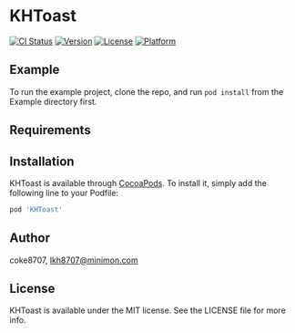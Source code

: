 # KHToast

[![CI Status](https://img.shields.io/travis/coke8707/KHToast.svg?style=flat)](https://travis-ci.org/coke8707/KHToast)
[![Version](https://img.shields.io/cocoapods/v/KHToast.svg?style=flat)](https://cocoapods.org/pods/KHToast)
[![License](https://img.shields.io/cocoapods/l/KHToast.svg?style=flat)](https://cocoapods.org/pods/KHToast)
[![Platform](https://img.shields.io/cocoapods/p/KHToast.svg?style=flat)](https://cocoapods.org/pods/KHToast)

## Example

To run the example project, clone the repo, and run `pod install` from the Example directory first.

## Requirements

## Installation

KHToast is available through [CocoaPods](https://cocoapods.org). To install
it, simply add the following line to your Podfile:

```ruby
pod 'KHToast'
```

## Author

coke8707, lkh8707@minimon.com

## License

KHToast is available under the MIT license. See the LICENSE file for more info.
